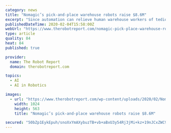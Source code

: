 ```yaml
---
category: news
title: "Nomagic’s pick-and-place warehouse robots raise $8.6M"
excerpt: "Since automation can relieve human warehouse workers of tedious tasks, Nomagic claimed that its smart pick-and-place robots offer high flexibility and that they can help reduce the cost per pick. The company added that its artificial intelligence and cloud platform enable its robotic arms to handle millions of different products. Magicloader is ..."
publishedDateTime: 2020-02-04T15:58:00Z
webUrl: "https://www.therobotreport.com/nomagic-pick-place-warehouse-robots-86m/"
type: article
quality: 84
heat: 84
published: true

provider:
  name: The Robot Report
  domain: therobotreport.com

topics:
  - AI
  - AI in Robotics

images:
  - url: "https://www.therobotreport.com/wp-content/uploads/2020/02/Nomagic_0-1024x563-1.jpeg"
    width: 1024
    height: 563
    title: "Nomagic’s pick-and-place warehouse robots raise $8.6M"

secured: "50bZp1EykEpuh/snoXxYmAXybuzTB+vb+aBxU3y54Rj3jMi+kz+19nJCxZWC92uu0UD1BaUBXjfNEf3F+7QHo2VB0FG8WEKOkWJih/n3Bwq8wKR5VSDIa7vLE0QFmJm1PMNBKZWddOQVCpV+8iDCW7Uf2zsQxekORrg8XtSJugKPZlZNIuKEQWVcxifTf5IF/KSntvxS0rFN7L2zkFaUu5KcXaOG3ZKPAPzeMWhqOVEy+jLb0KTcxp9baNmh2NDCph3koOHGm5itQmdA256cJL2crbV35yfAd1XsAstJEuQnJ/UlxKLAyF0Tgb2nYxpv6gnlBCQS5Ec44KdoAUUQ++D4rpli+j50ns6TAs8xHaJCN67RuWPVyMxawyL1Dz611AUDDoxvu4dAdcH3lVhvc1t1YETCgpnqSxFo02sY8z8zZuWlBEt/cbKU3DSFpPy7vWdEb2aWsVf1+JD7iDxzFhdKOgKirss5MkR+r5S/2f8=;xuGBVMpG3jUOJPi3wfVu2w=="
---
```


